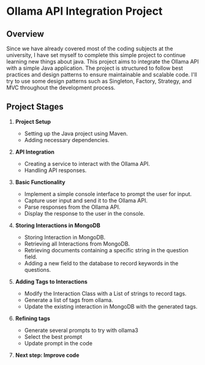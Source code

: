 # Ollama API Integration Project

## Overview

Since we have already covered most of the coding subjects at the university, I have set myself to complete this simple project to continue learning new things about java. 
This project aims to integrate the Ollama API with a simple Java application. 
The project is structured to follow best practices and design patterns to ensure maintainable and scalable code. 
I'll try to use some design patterns such as Singleton, Factory, Strategy, and MVC throughout the development process.

## Project Stages

1. **Project Setup**
    - Setting up the Java project using Maven.
    - Adding necessary dependencies.

2. **API Integration**
    - Creating a service to interact with the Ollama API.
    - Handling API responses.

3. **Basic Functionality**
   -  Implement a simple console interface to prompt the user for input.
   -  Capture user input and send it to the Ollama API.
   -  Parse responses from the Ollama API.
   -  Display the response to the user in the console.
   
4. **Storing Interactions in MongoDB**
   - Storing Interaction in MongoDB.
   - Retrieving all Interactions from MongoDB.
   - Retrieving documents containing a specific string in the question field.
   - Adding a new field to the database to record keywords in the questions.
   
5. **Adding Tags to Interactions**
   - Modify the Interaction Class with a List of strings to record tags.
   - Generate a list of tags from ollama.
   - Update the existing interaction in MongoDB with the generated tags.
   
6. **Refining tags**
   - Generate several prompts to try with ollama3
   - Select the best prompt
   - Update prompt in the code
7. **Next step: Improve code**

